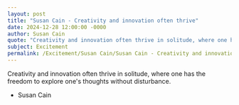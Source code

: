 ```yaml
---
layout: post
title: "Susan Cain - Creativity and innovation often thrive"
date: 2024-12-28 12:00:00 -0000
author: Susan Cain
quote: "Creativity and innovation often thrive in solitude, where one has the freedom to explore one's thoughts without disturbance."
subject: Excitement
permalink: /Excitement/Susan Cain/Susan Cain - Creativity and innovation often thrive
---
```


Creativity and innovation often thrive in solitude, where one has the freedom to explore one's thoughts without disturbance.

- Susan Cain

